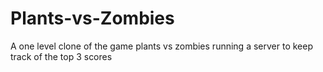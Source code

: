 # Plants-vs-Zombies

A one level clone of the game plants vs zombies running a server to keep track of the top 3 scores

